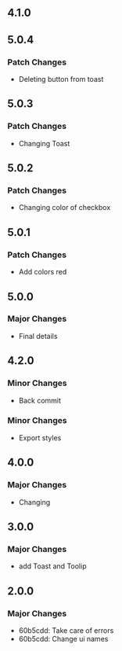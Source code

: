 ## 4.1.0

## 5.0.4

### Patch Changes

- Deleting button from toast

## 5.0.3

### Patch Changes

- Changing Toast

## 5.0.2

### Patch Changes

- Changing color of checkbox

## 5.0.1

### Patch Changes

- Add colors red

## 5.0.0

### Major Changes

- Final details

## 4.2.0

### Minor Changes

- Back commit

### Minor Changes

- Export styles

## 4.0.0

### Major Changes

- Changing

## 3.0.0

### Major Changes

- add Toast and Toolip

## 2.0.0

### Major Changes

- 60b5cdd: Take care of errors
- 60b5cdd: Change ui names

